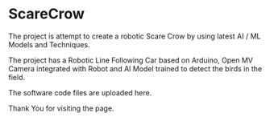 # ScareCrow

The project is attempt to create a robotic Scare Crow by using latest AI / ML Models and Techniques.

The project has a Robotic Line Following Car based on Arduino, Open MV Camera integrated with Robot and AI Model trained to detect the birds in the field.

The software code files are uploaded here.

Thank You for visiting the page.
